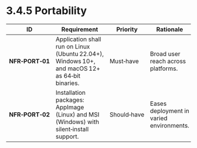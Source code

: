 # 3.4.5 Portability

| ID              | Requirement                                                                                    | Priority    | Rationale                                |
| --------------- | ---------------------------------------------------------------------------------------------- | ----------- | ---------------------------------------- |
| **NFR‑PORT‑01** | Application shall run on Linux (Ubuntu 22.04+), Windows 10+, and macOS 12+ as 64‑bit binaries. | Must‑have   | Broad user reach across platforms.       |
| **NFR‑PORT‑02** | Installation packages: AppImage (Linux) and MSI (Windows) with silent‑install support.         | Should‑have | Eases deployment in varied environments. |